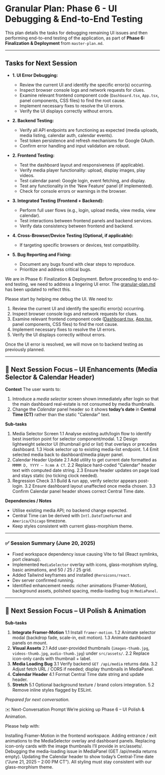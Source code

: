 # Granular Plan: Phase 6 - UI Debugging & End-to-End Testing

This plan details the tasks for debugging remaining UI issues and then performing end-to-end testing of the application, as part of **Phase 6: Finalization & Deployment** from `master-plan.md`.

---

## Tasks for Next Session

- **1. UI Error Debugging:**
  - Review the current UI and identify the specific error(s) occurring.
  - Inspect browser console logs and network requests for clues.
  - Examine relevant frontend component code (`Dashboard.tsx`, `App.tsx`, panel components, CSS files) to find the root cause.
  - Implement necessary fixes to resolve the UI errors.
  - Verify the UI displays correctly without errors.

- **2. Backend Testing:**
  - Verify all API endpoints are functioning as expected (media uploads, media listing, calendar auth, calendar events).
  - Test token persistence and refresh mechanisms for Google OAuth.
  - Confirm error handling and input validation are robust.

- **2. Frontend Testing:**
  - Test the dashboard layout and responsiveness (if applicable).
  - Verify media player functionality: upload, display images, play videos.
  - Test calendar panel: Google login, event fetching, and display.
  - Test any functionality in the 'New Feature' panel (if implemented).
  - Check for console errors or warnings in the browser.

- **3. Integrated Testing (Frontend + Backend):**
  - Perform full user flows (e.g., login, upload media, view media, view calendar).
  - Test interactions between frontend panels and backend services.
  - Verify data consistency between frontend and backend.

- **4. Cross-Browser/Device Testing (Optional, if applicable):**
  - If targeting specific browsers or devices, test compatibility.

- **5. Bug Reporting and Fixing:**
  - Document any bugs found with clear steps to reproduce.
  - Prioritize and address critical bugs.


We are in Phase 6: Finalization & Deployment. Before proceeding to end-to-end testing, we need to address a lingering UI error. The [granular-plan.md](cci:7://file:///c:/Users/justi/projects/Content_Creator/granular-plan.md:0:0-0:0) has been updated to reflect this.

Please start by helping me debug the UI. We need to:
1. Review the current UI and identify the specific error(s) occurring.
2. Inspect browser console logs and network requests for clues.
3. Examine relevant frontend component code ([Dashboard.tsx](cci:7://file:///c:/Users/justi/projects/Content_Creator/frontend/src/components/Dashboard.tsx:0:0-0:0), [App.tsx](cci:7://file:///c:/Users/justi/projects/Content_Creator/frontend/src/App.tsx:0:0-0:0), panel components, CSS files) to find the root cause.
4. Implement necessary fixes to resolve the UI errors.
5. Verify the UI displays correctly without errors.

Once the UI error is resolved, we will move on to backend testing as previously planned.

---

## 🔄 Next Session Focus – UI Enhancements (Media Selector & Calendar Header)

**Context**
The user wants to:
1. Introduce a *media selector* screen shown immediately after login so that the main dashboard real-estate is not consumed by media thumbnails.
2. Change the *Calendar* panel header so it shows **today’s date** in **Central Time (CT)** rather than the static "Calendar" text.

**Sub-tasks**
1. Media Selector Screen
   1.1 Analyse existing auth/login flow to identify best insertion point for selector component/modal.
   1.2 Design lightweight selector UI (thumbnail grid or list) that overlays or precedes dashboard.
   1.3 Hook selector up to existing media-list endpoint.
   1.4 Emit selected media back to dashboard/media player panel.
2. Calendar Header Update
   2.1 Add utility to get current date formatted as `MMMM D, YYYY – h:mm A CT`.
   2.2 Replace hard-coded "Calendar" header text with computed date string.
   2.3 Ensure header updates on page load and stays static (no ticking clock needed).
3. Regression Check
   3.1 Build & run app, verify selector appears post-login.
   3.2 Ensure dashboard layout unaffected once media chosen.
   3.3 Confirm Calendar panel header shows correct Central Time date.

**Dependencies / Notes**
- Utilise existing media API; no backend change expected.
- Central Time can be derived with `Intl.DateTimeFormat` and `America/Chicago` timezone.
- Keep styles consistent with current glass-morphism theme.

---

### ✅ Session Summary (June 20, 2025)
- Fixed workspace dependency issue causing Vite to fail (React symlinks, port cleanup).
- Implemented `MediaSelector` overlay with icons, glass-morphism styling, basic animations, and 50 / 25 / 25 grid.
- Added Tailwind keyframes and installed `@heroicons/react`.
- Dev server confirmed running.
- Identified enhancement needs: richer animations (Framer-Motion), background assets, polished spacing, media-loading bug in `MediaPanel`.

---

## 🔄 Next Session Focus – UI Polish & Animation

**Sub-tasks**
1. **Integrate Framer-Motion**
   1.1 Install `framer-motion`.
   1.2 Animate selector modal (backdrop fade, scale-in, exit motion).
   1.3 Animate dashboard panels on mount.
2. **Visual Assets**
   2.1 Add user-provided thumbnails (`images-thumb.jpg`, `videos-thumb.jpg`, `audio-thumb.jpg`) under `src/assets/`.
   2.2 Replace icon-only cards with thumbnail + label.
3. **Media Loading Bug**
   3.1 Verify backend `GET /api/media` returns data.
   3.2 Adjust fetch URL / CORS if needed; display thumbnails in MediaPanel.
4. **Calendar Header**
   4.1 Format Central Time date string and update header.
5. **Stretch**
   5.1 Optional background texture / brand colors integration.
   5.2 Remove inline styles flagged by ESLint.

*Prepared for next conversation.*

✉️ Next-Conversation Prompt
We’re picking up Phase 6 – UI Polish & Animation.

Please help with:

Installing Framer-Motion in the frontend workspace.
Adding entrance / exit animations to the 
MediaSelector
 overlay and dashboard panels.
Replacing icon-only cards with the image thumbnails I’ll provide in src/assets/.
Debugging the media-loading issue in 
MediaPanel
 (GET /api/media returns empty).
Updating the Calendar header to show today’s Central-Time date (“June 21, 2025 – 2:00 PM CT”).
All styling must stay consistent with our glass-morphism theme.
